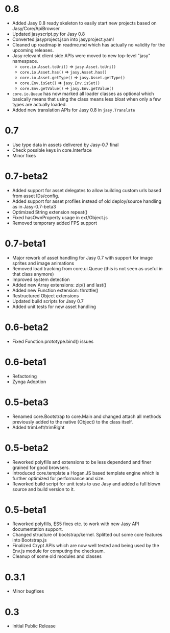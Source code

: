 0.8
===

- Added Jasy 0.8 ready skeleton to easily start new projects based on Jasy/Core/ApiBrowser
- Updated jasyscript.py for Jasy 0.8
- Converted jasyproject.json into jasyproject.yaml
- Cleaned up roadmap in readme.md which has actually no validity for the upcoming releases.
- Jasy relevant client side APIs were moved to new top-level "jasy" namespace.
  - `core.io.Asset.toUri()` => `jasy.Asset.toUri()`
  - `core.io.Asset.has()` => `jasy.Asset.has()`
  - `core.io.Asset.getType()` => `jasy.Asset.getType()`
  - `core.Env.isSet()` => `jasy.Env.isSet()`
  - `core.Env.getValue()` => `jasy.Env.getValue()`
- `core.io.Queue` has now marked all loader classes as optional which basically means that using the class means less bloat when only a few types are actually loaded. 
- Added new translation APIs for Jasy 0.8 in `jasy.Translate`


0.7
===

- Use type data in assets delivered by Jasy-0.7 final
- Check possible keys in core.Interface
- Minor fixes

0.7-beta2
=========

- Added support for asset delegates to allow building custom urls based from asset IDs/config.
- Added support for asset profiles instead of old deploy/source handling as in Jasy-0.7-beta3
- Optimized String extension repeat()
- Fixed hasOwnProperty usage in ext/Object.js
- Removed temporary added FPS support

0.7-beta1
=========

- Major rework of asset handling for Jasy 0.7 with support for image sprites and image animations
- Removed load tracking from core.ui.Queue (this is not seen as useful in that class anymore)
- Improved system detection
- Added new Array extensions: zip() and last()
- Added new Function extension: throttle()
- Restructured Object extensions
- Updated build scripts for Jasy 0.7
- Added unit tests for new asset handling

0.6-beta2
=========

- Fixed Function.prototype.bind() issues

0.6-beta1
=========

- Refactoring
- Zynga Adoption

0.5-beta3
=========

- Renamed core.Bootstrap to core.Main and changed attach all methods previously added to the native {Object} to the class itself.
- Added trimLeft/trimRight

0.5-beta2
=========

- Reworked polyfills and extensions to be less dependend and finer grained for good browsers.
- Introduced core.template a Hogan.JS based template engine which is further optimized for performance and size.
- Reworked build script for unit tests to use Jasy and added a full blown source and build version to it.

0.5-beta1
=========

- Reworked polyfills, ES5 fixes etc. to work with new Jasy API documentation support.
- Changed structure of bootstrap/kernel. Splitted out some core features into Bootstrap.js
- Finalized Crypt APIs which are now well tested and being used by the Env.js module for computing the checksum.
- Cleanup of some old modules and classes

0.3.1
=====

- Minor bugfixes

0.3
===

- Initial Public Release

